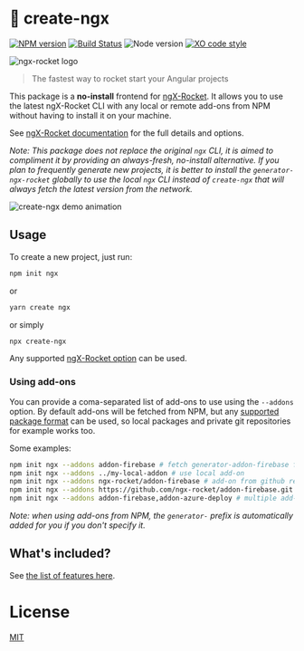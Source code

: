 # :rocket: create-ngx

[![NPM version](https://img.shields.io/npm/v/create-ngx.svg)](https://www.npmjs.com/package/create-ngx)
[![Build Status](https://sinedied.visualstudio.com/oss-pipelines/_apis/build/status/ngx-rocket.create-ngx?branchName=master)](https://sinedied.visualstudio.com/oss-pipelines/_build/latest?definitionId=3&branchName=master&WT.mc_id=createngx-github-yolasors)
![Node version](https://img.shields.io/node/v/create-ngx.svg)
[![XO code style](https://img.shields.io/badge/code_style-XO-5ed9c7.svg)](https://github.com/sindresorhus/xo)

![ngx-rocket logo](https://user-images.githubusercontent.com/593151/28924751-08023b32-7863-11e7-9186-c17d4647d861.png)

> The fastest way to rocket start your Angular projects

This package is a **no-install** frontend for [ngX-Rocket](https://github.com/ngx-rocket/generator-ngx-rocket).
It allows you to use the latest ngX-Rocket CLI with any local or remote add-ons from NPM without having to install it on your machine.

See [ngX-Rocket documentation](https://github.com/ngx-rocket/generator-ngx-rocket) for the full details and options.

*Note: This package does not replace the original `ngx` CLI, it is aimed to compliment it by providing an always-fresh, no-install alternative.
If you plan to frequently generate new projects, it is better to install the `generator-ngx-rocket` globally to use the local `ngx` CLI instead of `create-ngx` that will always fetch the latest version from the network.*

![create-ngx demo animation](https://user-images.githubusercontent.com/593151/64329581-cc0b8e00-cfcf-11e9-91cf-1bcb50f3f30a.gif)

## Usage

To create a new project, just run:
```sh
npm init ngx
```
or
```sh
yarn create ngx
```
or simply
```sh
npx create-ngx
```

Any supported [ngX-Rocket option](https://github.com/ngx-rocket/generator-ngx-rocket#generator-options) can be used.

### Using add-ons

You can provide a coma-separated list of add-ons to use using the `--addons` option.
By default add-ons will be fetched from NPM, but any [supported package format](https://docs.npmjs.com/files/package.json#dependencies) can be used, so local packages and private git repositories for example works too.

Some examples:
```sh
npm init ngx --addons addon-firebase # fetch generator-addon-firebase from NPM
npm init ngx --addons ../my-local-addon # use local add-on
npm init ngx --addons ngx-rocket/addon-firebase # add-on from github repo
npm init ngx --addons https://github.com/ngx-rocket/addon-firebase.git # add-on from git repo
npm init ngx --addons addon-firebase,addon-azure-deploy # multiple add-ons can be provided
```

*Note: when using add-ons from NPM, the `generator-` prefix is automatically added for you if you don't specify it.*

## What's included?

See [the list of features here](https://github.com/ngx-rocket/generator-ngx-rocket#whats-in-the-box).

# License

[MIT](LICENSE)
